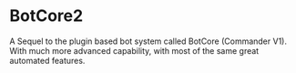 # BotCore2
A Sequel to the plugin based bot system called BotCore (Commander V1). With much more advanced capability, with most of the same great automated features.
